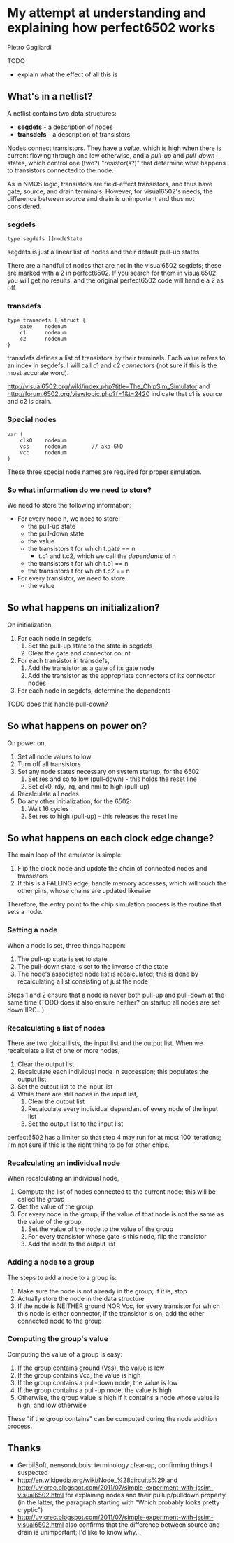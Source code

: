 <!-- 11 may 2013 -->
My attempt at understanding and explaining how perfect6502 works
======================
Pietro Gagliardi

TODO
- explain what the effect of all this is

## What's in a netlist?
A netlist contains two data structures:
- **segdefs** - a description of nodes
- **transdefs** - a description of transistors

Nodes connect transistors. They have a *value*, which is high when there is current flowing through and low otherwise, and a *pull-up* and *pull-down* states, which control one (two?) "resistor(s?)" that determine what happens to transistors connected to the node.

As in NMOS logic, transistors are field-effect transistors, and thus have gate, source, and drain terminals. However, for visual6502's needs, the difference between source and drain is unimportant and thus not considered.

### segdefs
```
type segdefs []nodeState
```
segdefs is just a linear list of nodes and their default pull-up states.

There are a handful of nodes that are not in the visual6502 segdefs; these are marked with a 2 in perfect6502. If you search for them in visual6502 you will get no results, and the original perfect6502 code will handle a 2 as off.

### transdefs
```
type transdefs []struct {
    gate    nodenum
    c1      nodenum
    c2      nodenum
}
```
transdefs defines a list of transistors by their terminals. Each value refers to an index in segdefs. I will call c1 and c2 *connectors* (not sure if this is the most accurate word).

http://visual6502.org/wiki/index.php?title=The_ChipSim_Simulator and http://forum.6502.org/viewtopic.php?f=1&t=2420 indicate that c1 is source and c2 is drain.

### Special nodes
```
var (
    clk0    nodenum
    vss     nodenum        // aka GND
    vcc     nodenum
)
```
These three special node names are required for proper simulation.

### So what information do we need to store?
We need to store the following information:

- For every node n, we need to store:
	- the pull-up state
	- the pull-down state
	- the value
	- the transistors t for which t.gate == n
		- t.c1 and t.c2, which we call the *dependants* of n
	- the transistors t for which t.c1 == n
	- the transistors t for which t.c2 == n
- For every transistor, we need to store:
	- the value

## So what happens on initialization?
On initialization,

1. For each node in segdefs,
	1. Set the pull-up state to the state in segdefs
	2. Clear the gate and connector count
2. For each transistor in transdefs,
	1. Add the transistor as a gate of its gate node
	2. Add the transistor as the appropriate connectors of its connector nodes
3. For each node in segdefs, determine the dependents

TODO does this handle pull-down?

## So what happens on power on?
On power on,

1. Set all node values to low
2. Turn off all transistors
3. Set any node states necessary on system startup; for the 6502:
	1. Set res and so to low (pull-down) - this holds the reset line
	2. Set clk0, rdy, irq, and nmi to high (pull-up)
4. Recalculate all nodes
5. Do any other initialization; for the 6502:
	1. Wait 16 cycles
	2. Set res to high (pull-up) - this releases the reset line

## So what happens on each clock edge change?
The main loop of the emulator is simple:

1. Flip the clock node and update the chain of connected nodes and transistors
2. If this is a FALLING edge, handle memory accesses, which will touch the other pins, whose chains are updated likewise

Therefore, the entry point to the chip simulation process is the routine that sets a node.

### Setting a node
When a node is set, three things happen:

1. The pull-up state is set to state
2. The pull-down state is set to the inverse of the state
3. The node's associated node list is recalculated; this is done by recalculating a list consisting of just the node

Steps 1 and 2 ensure that a node is never both pull-up and pull-down at the same time (TODO does it also ensure neither? on startup all nodes are set down IIRC...).

### Recalculating a list of nodes
There are two global lists, the input list and the output list. When we recalculate a list of one or more nodes,

1. Clear the output list
2. Recalculate each individual node in succession; this populates the output list
3. Set the output list to the input list
4. While there are still nodes in the input list,
	1. Clear the output list
	2. Recalculate every individual dependant of every node of the input list
	3. Set the output list to the input list

perfect6502 has a limiter so that step 4 may run for at most 100 iterations; I'm not sure if this is the right thing to do for other chips.

### Recalculating an individual node
When recalculating an individual node,

1. Compute the list of nodes connected to the current node; this will be called the *group*
2. Get the value of the group
3. For every node in the group, if the value of that node is not the same as the value of the group,
	1. Set the value of the node to the value of the group
	2. For every transistor whose gate is this node, flip the transistor
	3. Add the node to the output list

### Adding a node to a group
The steps to add a node to a group is:

1. Make sure the node is not already in the group; if it is, stop
2. Actually store the node in the data structure
3. If the node is NEITHER ground NOR Vcc, for every transistor for which this node is either connector, if the transistor is on, add the other connected node to the group

### Computing the group's value
Computing the value of a group is easy:

1. If the group contains ground (Vss), the value is low
2. If the group contains Vcc, the value is high
3. If the group contains a pull-down node, the value is low
4. If the group contains a pull-up node, the value is high
5. Otherwise, the group value is high if it contains a node whose value is high, and low otherwise

These "if the group contains" can be computed during the node addition process.

## Thanks
- GerbilSoft, nensondubois: terminology clear-up, confirming things I suspected
- http://en.wikipedia.org/wiki/Node_%28circuits%29 and http://uvicrec.blogspot.com/2011/07/simple-experiment-with-jssim-visual6502.html for explaining nodes and their pullup/pulldown property (in the latter, the paragraph starting with "Which probably looks pretty cryptic")
- http://uvicrec.blogspot.com/2011/07/simple-experiment-with-jssim-visual6502.html also confirms that the difference between source and drain is unimportant; I'd like to know why...
